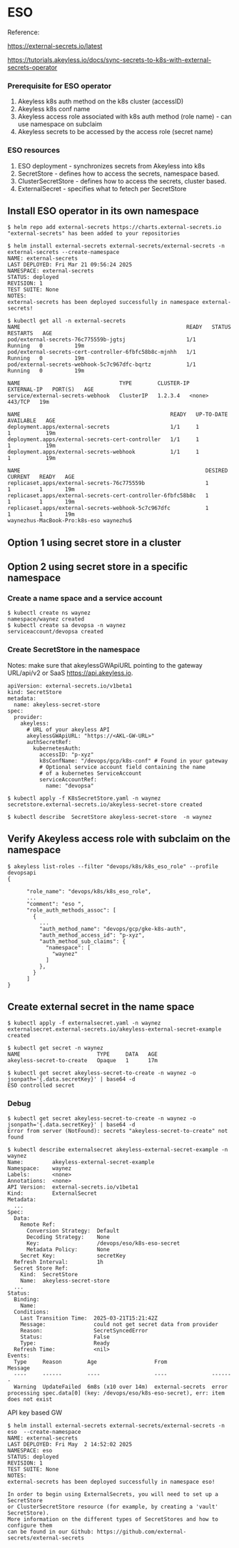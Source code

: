 # ESO
Reference: 

https://external-secrets.io/latest

https://tutorials.akeyless.io/docs/sync-secrets-to-k8s-with-external-secrets-operator



### Prerequisite for ESO operator
1. Akeyless k8s auth method on the k8s cluster (accessID)
2. Akeyless k8s conf name 
3. Akeyless access role associated with k8s auth method (role name) - can use namespace on subclaim
4. Akeyless secrets to be accessed by the access role (secret name)

### ESO resources
1. ESO deployment - synchronizes secrets from Akeyless into k8s 
1. SecretStore - defines how to access the secrets, namespace based.
2. ClusterSecretStore - defines how to access the secrets, cluster based.
3. ExternalSecret - specifies what to fetech per SecretStore



## Install ESO operator in its own namespace
```
$ helm repo add external-secrets https://charts.external-secrets.io
"external-secrets" has been added to your repositories

$ helm install external-secrets external-secrets/external-secrets -n external-secrets --create-namespace
NAME: external-secrets
LAST DEPLOYED: Fri Mar 21 09:56:24 2025
NAMESPACE: external-secrets
STATUS: deployed
REVISION: 1
TEST SUITE: None
NOTES:
external-secrets has been deployed successfully in namespace external-secrets!

$ kubectl get all -n external-secrets
NAME                                                    READY   STATUS    RESTARTS   AGE
pod/external-secrets-76c775559b-jgtsj                   1/1     Running   0          19m
pod/external-secrets-cert-controller-6fbfc58b8c-mjnhh   1/1     Running   0          19m
pod/external-secrets-webhook-5c7c967dfc-bqrtz           1/1     Running   0          19m

NAME                               TYPE        CLUSTER-IP      EXTERNAL-IP   PORT(S)   AGE
service/external-secrets-webhook   ClusterIP   1.2.3.4   <none>        443/TCP   19m

NAME                                               READY   UP-TO-DATE   AVAILABLE   AGE
deployment.apps/external-secrets                   1/1     1            1           19m
deployment.apps/external-secrets-cert-controller   1/1     1            1           19m
deployment.apps/external-secrets-webhook           1/1     1            1           19m

NAME                                                          DESIRED   CURRENT   READY   AGE
replicaset.apps/external-secrets-76c775559b                   1         1         1       19m
replicaset.apps/external-secrets-cert-controller-6fbfc58b8c   1         1         1       19m
replicaset.apps/external-secrets-webhook-5c7c967dfc           1         1         1       19m
waynezhus-MacBook-Pro:k8s-eso waynezhu$ 

```

## Option 1 using secret store in a cluster

## Option 2 using secret store in a specific namespace
### Create a name space and a service account 
```
$ kubectl create ns waynez
namespace/waynez created
$ kubectl create sa devopsa -n waynez
serviceaccount/devopsa created
```

### Create SecretStore in the namespace
Notes: make sure that akeylessGWApiURL pointing to the gateway URL/api/v2 or SaaS https://api.akeyless.io.
```
apiVersion: external-secrets.io/v1beta1
kind: SecretStore
metadata:
  name: akeyless-secret-store
spec:
  provider:
    akeyless:
      # URL of your akeyless API
      akeylessGWApiURL: "https://<AKL-GW-URL>"
      authSecretRef:
        kubernetesAuth:
          accessID: "p-xyz"
          k8sConfName: "/devops/gcp/k8s-conf" # Found in your gateway
          # Optional service account field containing the name
          # of a kubernetes ServiceAccount
          serviceAccountRef:
            name: "devopsa"
```

```
$ kubectl apply -f K8sSecretStore.yaml -n waynez
secretstore.external-secrets.io/akeyless-secret-store created

$ kubectl describe  SecretStore akeyless-secret-store  -n waynez
```

## Verify Akeyless access role with subclaim on the namespace
```
$ akeyless list-roles --filter "devops/k8s/k8s_eso_role" --profile devopsapi
{

      "role_name": "devops/k8s/k8s_eso_role",
      ...
      "comment": "eso ",
      "role_auth_methods_assoc": [
        {
          ...
          "auth_method_name": "devops/gcp/gke-k8s-auth",
          "auth_method_access_id": "p-xyz",
          "auth_method_sub_claims": {
            "namespace": [
              "waynez"
            ]
          },
        }
      ]
}

```

## Create external secret in the name space
```
$ kubectl apply -f externalsecret.yaml -n waynez
externalsecret.external-secrets.io/akeyless-external-secret-example created

$ kubectl get secret -n waynez
NAME                        TYPE     DATA   AGE
akeyless-secret-to-create   Opaque   1      17m

$ kubectl get secret akeyless-secret-to-create -n waynez -o jsonpath='{.data.secretKey}' | base64 -d
ESO controlled secret

```

### Debug
```
$ kubectl get secret akeyless-secret-to-create -n waynez -o jsonpath='{.data.secretKey}' | base64 -d
Error from server (NotFound): secrets "akeyless-secret-to-create" not found

$ kubectl describe externalsecret akeyless-external-secret-example -n waynez
Name:         akeyless-external-secret-example
Namespace:    waynez
Labels:       <none>
Annotations:  <none>
API Version:  external-secrets.io/v1beta1
Kind:         ExternalSecret
Metadata:
  ...
Spec:
  Data:
    Remote Ref:
      Conversion Strategy:  Default
      Decoding Strategy:    None
      Key:                  /devops/eso/k8s-eso-secret
      Metadata Policy:      None
    Secret Key:             secretKey
  Refresh Interval:         1h
  Secret Store Ref:
    Kind:  SecretStore
    Name:  akeyless-secret-store
  ...
Status:
  Binding:
    Name:  
  Conditions:
    Last Transition Time:  2025-03-21T15:21:42Z
    Message:               could not get secret data from provider
    Reason:                SecretSyncedError
    Status:                False
    Type:                  Ready
  Refresh Time:            <nil>
Events:
  Type     Reason        Age                  From              Message
  ----     ------        ----                 ----              -------
  Warning  UpdateFailed  6m8s (x10 over 14m)  external-secrets  error processing spec.data[0] (key: /devops/eso/k8s-eso-secret), err: item does not exist
```





API key based GW
```
$ helm install external-secrets external-secrets/external-secrets -n eso  --create-namespace
NAME: external-secrets
LAST DEPLOYED: Fri May  2 14:52:02 2025
NAMESPACE: eso
STATUS: deployed
REVISION: 1
TEST SUITE: None
NOTES:
external-secrets has been deployed successfully in namespace eso!

In order to begin using ExternalSecrets, you will need to set up a SecretStore
or ClusterSecretStore resource (for example, by creating a 'vault' SecretStore).
More information on the different types of SecretStores and how to configure them
can be found in our Github: https://github.com/external-secrets/external-secrets
```


